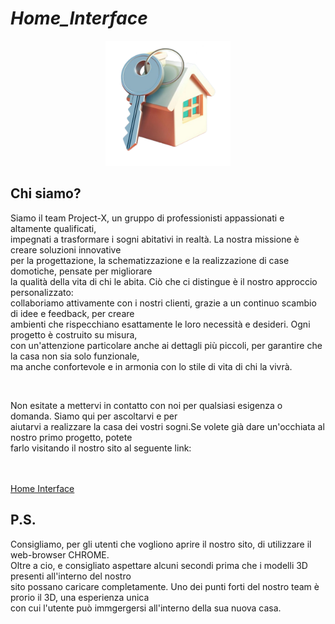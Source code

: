 # _Home_Interface_

<p align="center"> <img src="./w-img/logo.png" width=200 alt="logo"/> </p>

## Chi siamo?
Siamo il team Project-X, un gruppo di professionisti appassionati e altamente qualificati, <br/>
impegnati a trasformare i sogni abitativi in realtà. La nostra missione è creare soluzioni innovative <br/>
per la progettazione, la schematizzazione e la realizzazione di case domotiche, pensate per migliorare <br/>
la qualità della vita di chi le abita. Ciò che ci distingue è il nostro approccio personalizzato: <br/>
collaboriamo attivamente con i nostri clienti, grazie a un continuo scambio di idee e feedback, per creare <br/> 
ambienti che rispecchiano esattamente le loro necessità e desideri. Ogni progetto è costruito su misura, <br/>
con un'attenzione particolare anche ai dettagli più piccoli, per garantire che la casa non sia solo funzionale, <br/> 
ma anche confortevole e in armonia con lo stile di vita di chi la vivrà. <br/>

<br/>

Non esitate a mettervi in contatto con noi per qualsiasi esigenza o domanda. Siamo qui per ascoltarvi e per <br/>
aiutarvi a realizzare la casa dei vostri sogni.Se volete già dare un'occhiata al nostro primo progetto, potete <br/>
farlo visitando il nostro sito al seguente link: <br />
<br/><br/>

<a href="https://lor1290.github.io/_Home_Intefrace_/" target="_blank">Home Interface</a>

## P.S.
Consigliamo, per gli utenti che vogliono aprire il nostro sito, di utilizzare il web-browser CHROME. <br/>
Oltre a cio, e consigliato aspettare alcuni secondi prima che i modelli 3D presenti all'interno del nostro <br/>
sito possano caricare completamente. Uno dei punti forti del nostro team è prorio il 3D, una esperienza unica <br/>
con cui l'utente può immgergersi all'interno della sua nuova casa.
